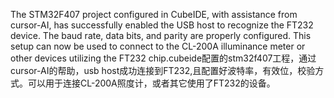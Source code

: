   The STM32F407 project configured in CubeIDE, with assistance from cursor-AI, has successfully enabled the USB host to recognize the FT232 device. The baud rate, data bits, and parity are properly configured. This setup can now be used to connect to the CL-200A illuminance meter or other devices utilizing the FT232 chip.​
  cubeide配置的stm32f407工程，通过cursor-AI的帮助，usb host成功连接到FT232,且配置好波特率，有效位，校验方式。可以用于连接CL-200A照度计，或者其它使用了FT232的设备。

